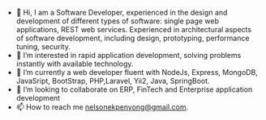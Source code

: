 - 👋 Hi, I am a Software Developer, experienced in the design and development of different types of software: single page web applications, 
REST web services. Experienced in architectural aspects of software development, including design, prototyping, performance tuning, security.
- 👀 I’m interested in rapid application development, solving problems instantly with available technology.
- 🌱 I’m currently a web developer fluent with NodeJs, Express, MongoDB, JavaSript, BootStrap, PHP,Laravel, Yii2, Java, SpringBoot.
- 💞️ I’m looking to collaborate on ERP, FinTech and Enterprise application development
- 📫 How to reach me nelsonekpenyong@gmail.com.


<!---
nelson8013/nelson8013 is a ✨ special ✨ repository because its `README.md` (this file) appears on your GitHub profile.
You can click the Preview link to take a look at your changes.
--->
